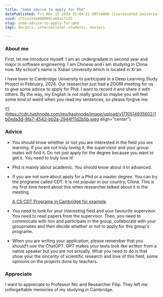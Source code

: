 ```yaml
---
title: "Some advice to apply for Phd"
datePublished: Fri Mar 15 2024 15:04:22 GMT+0000 (Coordinated Universal Time)
cuid: cltssi5da000009le68ai7i25
slug: some-advice-to-apply-for-phd
tags: doctors, international-students, masters

---
```


### About me

First, let me introduce myself. I am an undergradate in second year and major in software engineering. I am Chinese and i am studying in China now. My school's name is Xidian University which is located in Xi'an.

I have been to Cambridge University to participate in a Deep Learning Study Project in February, 2024. Our researcher just had a ZOOM meeting for us to give some advice to apply for Phd. I want to record it and share it with others. By the way, my English is not really good so maybe you will feel some kind of weird when you read my sentences, so please forgive me.

![](https://cdn.hashnode.com/res/hashnode/image/upload/v1710514935602/1b0eda3d-9fa7-4542-bb2a-2944f11d2b5b.jpeg align="center")

### Advice

* You should know whether or not you are interested in the field you are learning. If you are not truly loving it, the supervisior and your group mates will find it. Do not just apply for the degree because you want to get it. You need to truly love it!
    
* Phd is mainly about academic. You should know about it in advanced.
    
* If you are not sure about apply for a Phd or a master degree. You can try the programe called CDT. It is not popular in our country, China. This is my first time heard about this when researcher talked about it in the meeting.
    
    [A CS CDT Programe in Cambridge for example](https://www.postgraduate.study.cam.ac.uk/courses/directory/pcphpdcms).
    
* You need to look for your interesting field and your favourite supervisor. You need to read papers from the supervisor. Then, you need to commnicate with him and participate in the group, collaborate with your groupmates and then decide whether or not to apply for this group's programe.
    
* When you are writing your application, please remember that you should't use the ChatGPT. GPT makes your texts look like written from a native speaker but you are not actually. What you need to do is that show your the sincerity of scientific research and love of this field, some opinions on the projects done by teachers.
    

### Appreciate

I want to appreciate to Professor Nic and Researcher Filip. They left me unforgettable memories of my studying in Cambridge.